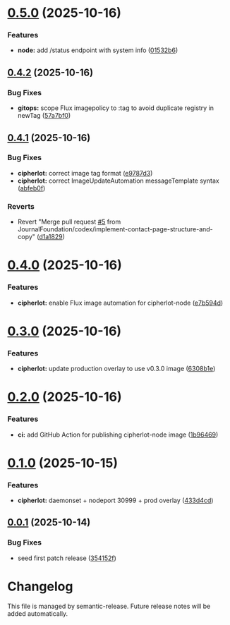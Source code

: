 # [0.5.0](https://github.com/JournalFoundation/cipherlot/compare/v0.4.2...v0.5.0) (2025-10-16)


### Features

* **node:** add /status endpoint with system info ([01532b6](https://github.com/JournalFoundation/cipherlot/commit/01532b6ad52fa009f759ce542f6214a22378a323))

## [0.4.2](https://github.com/JournalFoundation/cipherlot/compare/v0.4.1...v0.4.2) (2025-10-16)


### Bug Fixes

* **gitops:** scope Flux imagepolicy to :tag to avoid duplicate registry in newTag ([57a7bf0](https://github.com/JournalFoundation/cipherlot/commit/57a7bf061767d076746830fb914549c0cb183b41))

## [0.4.1](https://github.com/JournalFoundation/cipherlot/compare/v0.4.0...v0.4.1) (2025-10-16)


### Bug Fixes

* **cipherlot:** correct image tag format ([e9787d3](https://github.com/JournalFoundation/cipherlot/commit/e9787d3392a9d8d2613bf9274a86941b709be318))
* **cipherlot:** correct ImageUpdateAutomation messageTemplate syntax ([abfeb0f](https://github.com/JournalFoundation/cipherlot/commit/abfeb0fdb93e2622cf593a60ee103d5c26d15351))


### Reverts

* Revert "Merge pull request [#5](https://github.com/JournalFoundation/cipherlot/issues/5) from JournalFoundation/codex/implement-contact-page-structure-and-copy" ([d1a1829](https://github.com/JournalFoundation/cipherlot/commit/d1a18295ca13180ce9fc8acc2f9e0c6077f71895))

# [0.4.0](https://github.com/JournalFoundation/cipherlot/compare/v0.3.2...v0.4.0) (2025-10-16)


### Features

* **cipherlot:** enable Flux image automation for cipherlot-node ([e7b594d](https://github.com/JournalFoundation/cipherlot/commit/e7b594d52ba5572aa1a08ca04eb572e662d00052))

# [0.3.0](https://github.com/JournalFoundation/cipherlot/compare/v0.2.0...v0.3.0) (2025-10-16)


### Features

* **cipherlot:** update production overlay to use v0.3.0 image ([6308b1e](https://github.com/JournalFoundation/cipherlot/commit/6308b1e11cbc7a11fb5a13f6cdc06ebf75498291))

# [0.2.0](https://github.com/JournalFoundation/cipherlot/compare/v0.1.0...v0.2.0) (2025-10-16)


### Features

* **ci:** add GitHub Action for publishing cipherlot-node image ([1b96469](https://github.com/JournalFoundation/cipherlot/commit/1b964698f7ec8e2bec4caea217eba9d727ecd717))

# [0.1.0](https://github.com/JournalFoundation/cipherlot/compare/v0.0.1...v0.1.0) (2025-10-15)


### Features

* **cipherlot:** daemonset + nodeport 30999 + prod overlay ([433d4cd](https://github.com/JournalFoundation/cipherlot/commit/433d4cd5fd559b4a23df23dcc7841087ec666fd6))

## [0.0.1](https://github.com/JournalFoundation/cipherlot/compare/v0.0.0...v0.0.1) (2025-10-14)


### Bug Fixes

* seed first patch release ([354152f](https://github.com/JournalFoundation/cipherlot/commit/354152f2c2cbe91e1c98ab1d583622054c1ae83d))

# Changelog

This file is managed by semantic-release. Future release notes will be added automatically.
